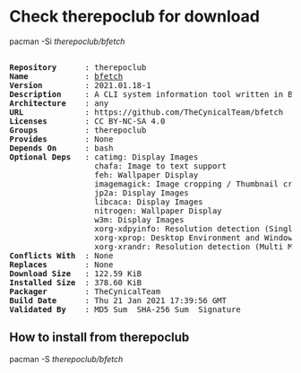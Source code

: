 # Check therepoclub for download

        
pacman -Si *therepoclub/bfetch*

<div class="highlight"><pre class="highlight"><text>
<b>Repository</b>      : therepoclub
<b>Name</b>            : <a href='../../x86_64/bfetch-2021.01.18-1-any.pkg.tar.zst'>bfetch</a>
<b>Version</b>         : 2021.01.18-1
<b>Description</b>     : A CLI system information tool written in BASH that supports displaying images.
<b>Architecture</b>    : any
<b>URL</b>             : https://github.com/TheCynicalTeam/bfetch
<b>Licenses</b>        : CC BY-NC-SA 4.0
<b>Groups</b>          : therepoclub
<b>Provides</b>        : None
<b>Depends On</b>      : bash
<b>Optional Deps</b>   : catimg: Display Images
                  chafa: Image to text support
                  feh: Wallpaper Display
                  imagemagick: Image cropping / Thumbnail creation / Take a screenshot
                  jp2a: Display Images
                  libcaca: Display Images
                  nitrogen: Wallpaper Display
                  w3m: Display Images
                  xorg-xdpyinfo: Resolution detection (Single Monitor)
                  xorg-xprop: Desktop Environment and Window Manager
                  xorg-xrandr: Resolution detection (Multi Monitor + Refresh rates)
<b>Conflicts With</b>  : None
<b>Replaces</b>        : None
<b>Download Size</b>   : 122.59 KiB
<b>Installed Size</b>  : 378.60 KiB
<b>Packager</b>        : TheCynicalTeam <wayne6324@gmail.com>
<b>Build Date</b>      : Thu 21 Jan 2021 17:39:56 GMT
<b>Validated By</b>    : MD5 Sum  SHA-256 Sum  Signature
</text></pre></div>

## How to install from therepoclub

        
pacman -S *therepoclub/bfetch*
